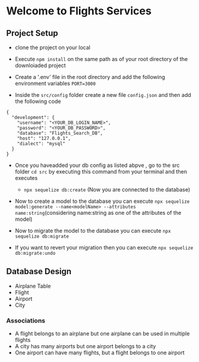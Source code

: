# Welcome to Flights Services

## Project Setup

- clone the project on your local
- Execute `npm install` on the same path as of your root directory of the downloiaded project
- Create a '.env' file in the root directory and add the following environment variables 
    `PORT=3000`

- Inside the `src/config` folder create a new file `config.json` and then add the following code
````
{
  "development": {
    "username": "<YOUR_DB_LOGIN_NAME>",
    "password": "<YOUR_DB_PASSWORD>",
    "database": "Flights_Search_DB",
    "host": "127.0.0.1",
    "dialect": "mysql"
  }
}

````

- Once you haveadded your db config as listed abpve , go to the src folder `cd src` by executing this command from your terminal and then executes
    - `npx sequelize db:create` (Now you are connected to the database)

- Now to create a model to the database you can execute
    `npx sequelize model:generate --name<modelName> --attributes name:string`(considering name:string as one of the attributes of the model)
- Now to migrate the model to the database you can execute
   `npx sequelize db:migrate`
- If you want to revert your migration then you can execute
    `npx sequelize db:migrate:undo`

## Database Design

- Airplane Table
- Flight
- Airport
- City

### Associations
- A flight belongs to an airplane but one airplane can be used in multiple flights
- A city has many airports but one airport belongs to a city
- One airport can have many flights, but a flight belongs to one airport